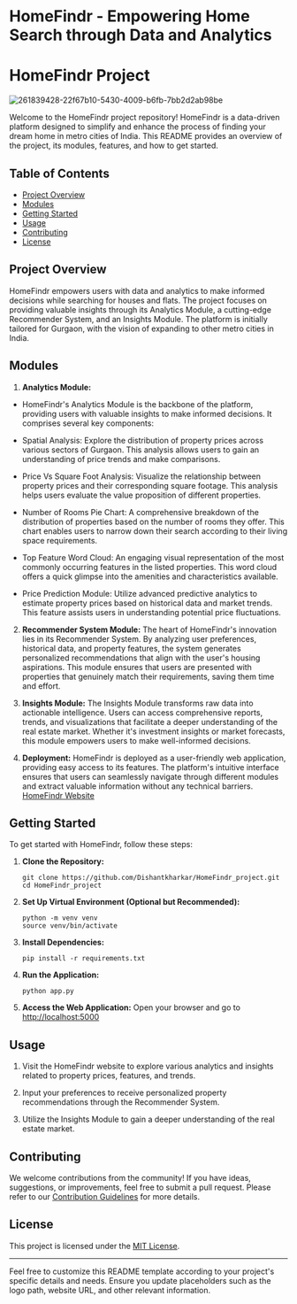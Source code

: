 # HomeFindr - Empowering Home Search through Data and Analytics

# HomeFindr Project
![261839428-22f67b10-5430-4009-b6fb-7bb2d2ab98be](https://github.com/Dishantkharkar/HomeFindr_project/assets/130529528/8656ac54-c1a1-41ec-9e93-cac41baedd3e)


Welcome to the HomeFindr project repository! HomeFindr is a data-driven platform designed to simplify and enhance the process of finding your dream home in metro cities of India. This README provides an overview of the project, its modules, features, and how to get started.

## Table of Contents

- [Project Overview](#project-overview)
- [Modules](#modules)
- [Getting Started](#getting-started)
- [Usage](#usage)
- [Contributing](#contributing)
- [License](#license)

## Project Overview

HomeFindr empowers users with data and analytics to make informed decisions while searching for houses and flats. The project focuses on providing valuable insights through its Analytics Module, a cutting-edge Recommender System, and an Insights Module. The platform is initially tailored for Gurgaon, with the vision of expanding to other metro cities in India.

## Modules

1. **Analytics Module:**
* HomeFindr's Analytics Module is the backbone of the platform, providing users with valuable insights to make informed decisions. It comprises several key components:

* Spatial Analysis: Explore the distribution of property prices across various sectors of Gurgaon. This analysis allows users to gain an understanding of price trends and make comparisons.

* Price Vs Square Foot Analysis: Visualize the relationship between property prices and their corresponding square footage. This analysis helps users evaluate the value proposition of different properties.

* Number of Rooms Pie Chart: A comprehensive breakdown of the distribution of properties based on the number of rooms they offer. This chart enables users to narrow down their search according to their living space requirements.

* Top Feature Word Cloud: An engaging visual representation of the most commonly occurring features in the listed properties. This word cloud offers a quick glimpse into the amenities and characteristics available.

* Price Prediction Module: Utilize advanced predictive analytics to estimate property prices based on historical data and market trends. This feature assists users in understanding potential price fluctuations.

2. **Recommender System Module:**
   The heart of HomeFindr's innovation lies in its Recommender System. By analyzing user preferences, historical data, and property features, the system generates personalized recommendations that align with the user's housing aspirations. This module ensures that users are presented with properties that genuinely match their requirements, saving them time and effort.
3. **Insights Module:**
   The Insights Module transforms raw data into actionable intelligence. Users can access comprehensive reports, trends, and visualizations that facilitate a deeper understanding of the real estate market. Whether it's investment insights or market forecasts, this module empowers users to make well-informed decisions.

4. **Deployment:**
   HomeFindr is deployed as a user-friendly web application, providing easy access to its features. The platform's intuitive interface ensures that users can seamlessly navigate through different modules and extract valuable information without any technical barriers.
   [HomeFindr Website](https://www.homefindr.com)

## Getting Started

To get started with HomeFindr, follow these steps:

1. **Clone the Repository:**
   ```
   git clone https://github.com/Dishantkharkar/HomeFindr_project.git
   cd HomeFindr_project
   ```

2. **Set Up Virtual Environment (Optional but Recommended):**
   ```
   python -m venv venv
   source venv/bin/activate
   ```

3. **Install Dependencies:**
   ```
   pip install -r requirements.txt
   ```

4. **Run the Application:**
   ```
   python app.py
   ```

5. **Access the Web Application:**
   Open your browser and go to [http://localhost:5000](http://localhost:5000)

## Usage

1. Visit the HomeFindr website to explore various analytics and insights related to property prices, features, and trends.

2. Input your preferences to receive personalized property recommendations through the Recommender System.

3. Utilize the Insights Module to gain a deeper understanding of the real estate market.

## Contributing

We welcome contributions from the community! If you have ideas, suggestions, or improvements, feel free to submit a pull request. Please refer to our [Contribution Guidelines](CONTRIBUTING.md) for more details.

## License

This project is licensed under the [MIT License](LICENSE).

---

Feel free to customize this README template according to your project's specific details and needs. Ensure you update placeholders such as the logo path, website URL, and other relevant information.

